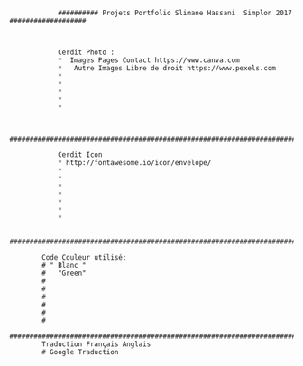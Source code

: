                 ########## Projets Portfolio Slimane Hassani  Simplon 2017 ###################



                Cerdit Photo : 
                *  Images Pages Contact https://www.canva.com
                *   Autre Images Libre de droit https://www.pexels.com
                *
                *
                *
                *
                *


                ###########################################################################################

                Cerdit Icon 
                * http://fontawesome.io/icon/envelope/
                *
                *
                *
                *
                *
                *
                *

                ###############################################################################################

            Code Couleur utilisé: 
            # " Blanc "
            #   "Green" 
            #
            #
            #
            #
            #
            #
            ################################################################################################"
            Traduction Français Anglais 
            # Google Traduction 
